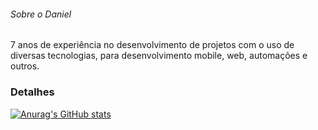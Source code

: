 ###### Sobre o Daniel

7 anos de experiência no desenvolvimento de projetos com o uso de diversas tecnologias, para desenvolvimento mobile, web, automações e outros.


### Detalhes

[![Anurag's GitHub stats](httpsgithub-readme-stats.vercel.appapiusername=Dani-Oiver&show_icons=true&theme=dark)](httpsgithub.comanuraghazragithub-readme-stats)

